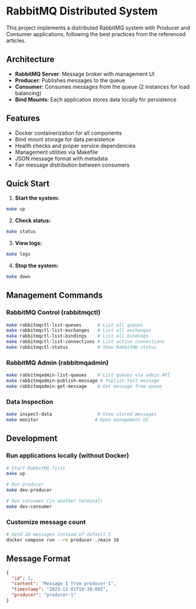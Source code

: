 # RabbitMQ Distributed System

This project implements a distributed RabbitMQ system with Producer and Consumer applications, following the best practices from the referenced articles.

## Architecture

- **RabbitMQ Server**: Message broker with management UI
- **Producer**: Publishes messages to the queue
- **Consumer**: Consumes messages from the queue (2 instances for load balancing)
- **Bind Mounts**: Each application stores data locally for persistence

## Features

- Docker containerization for all components
- Bind mount storage for data persistence
- Health checks and proper service dependencies
- Management utilities via Makefile
- JSON message format with metadata
- Fair message distribution between consumers

## Quick Start

1. **Start the system:**
```bash
make up
```

2. **Check status:**
```bash
make status
```

3. **View logs:**
```bash
make logs
```

4. **Stop the system:**
```bash
make down
```

## Management Commands

### RabbitMQ Control (rabbitmqctl)
```bash
make rabbitmqctl-list-queues      # List all queues
make rabbitmqctl-list-exchanges   # List all exchanges
make rabbitmqctl-list-bindings    # List all bindings
make rabbitmqctl-list-connections # List active connections
make rabbitmqctl-status           # Show RabbitMQ status
```

### RabbitMQ Admin (rabbitmqadmin)
```bash
make rabbitmqadmin-list-queues    # List queues via admin API
make rabbitmqadmin-publish-message # Publish test message
make rabbitmqadmin-get-message    # Get message from queue
```

### Data Inspection
```bash
make inspect-data                 # View stored messages
make monitor                     # Open management UI
```

## Development

### Run applications locally (without Docker)
```bash
# Start RabbitMQ first
make up

# Run producer
make dev-producer

# Run consumer (in another terminal)
make dev-consumer
```

### Customize message count
```bash
# Send 10 messages instead of default 5
docker compose run --rm producer ./main 10
```

## Message Format

```json
{
  "id": 1,
  "content": "Message 1 from producer-1",
  "timestamp": "2023-12-01T10:30:00Z",
  "producer": "producer-1"
}
```
